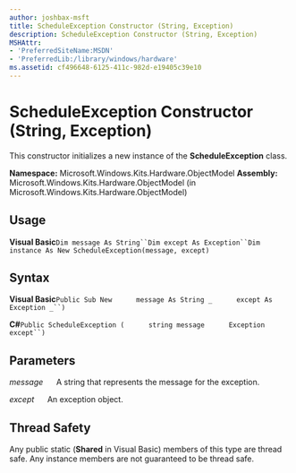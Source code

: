 ```yaml
---
author: joshbax-msft
title: ScheduleException Constructor (String, Exception)
description: ScheduleException Constructor (String, Exception)
MSHAttr:
- 'PreferredSiteName:MSDN'
- 'PreferredLib:/library/windows/hardware'
ms.assetid: cf496648-6125-411c-982d-e19405c39e10
---
```


# ScheduleException Constructor (String, Exception)


This constructor initializes a new instance of the **ScheduleException** class.

**Namespace:** Microsoft.Windows.Kits.Hardware.ObjectModel **Assembly:** Microsoft.Windows.Kits.Hardware.ObjectModel (in Microsoft.Windows.Kits.Hardware.ObjectModel)

## Usage


**Visual Basic**`Dim message As String``Dim except As Exception``Dim instance As New ScheduleException(message, except)`

## Syntax


**Visual Basic**`Public Sub New`           `message As String _`           `except As Exception _``)`

**C#**`Public ScheduleException (`           `string message`           `Exception except``)`

## Parameters


*message*      A string that represents the message for the exception.

*except*      An exception object.

## Thread Safety


Any public static (**Shared** in Visual Basic) members of this type are thread safe. Any instance members are not guaranteed to be thread safe.

 

 






